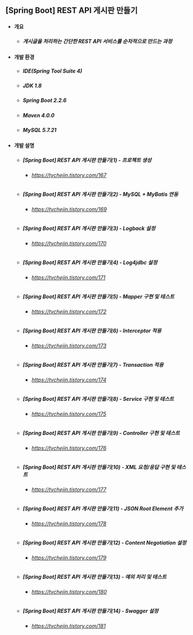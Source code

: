 ## [Spring Boot] REST API 게시판 만들기
- #### 개요
  - ##### 게시글을 처리하는 간단한 REST API 서비스를 순차적으로 만드는 과정

- #### 개발 환경
  - ##### IDE(Spring Tool Suite 4) 
  - ##### JDK 1.8
  - ##### Spring Boot 2.2.6
  - ##### Maven 4.0.0
  - ##### MySQL 5.7.21

- #### 개발 설명
  - ##### [Spring Boot] REST API 게시판 만들기(1) - 프로젝트 생성
  	- ###### https://tychejin.tistory.com/167  
  - ##### [Spring Boot] REST API 게시판 만들기(2) - MySQL + MyBatis 연동
  	- ###### https://tychejin.tistory.com/169
  - ##### [Spring Boot] REST API 게시판 만들기(3) - Logback 설정
  	- ###### https://tychejin.tistory.com/170  
  - ##### [Spring Boot] REST API 게시판 만들기(4) - Log4jdbc 설정
  	- ###### https://tychejin.tistory.com/171  
  - ##### [Spring Boot] REST API 게시판 만들기(5) - Mapper 구현 및 테스트
  	- ###### https://tychejin.tistory.com/172  
  - ##### [Spring Boot] REST API 게시판 만들기(6) - Interceptor 적용
  	- ###### https://tychejin.tistory.com/173  
  - ##### [Spring Boot] REST API 게시판 만들기(7) - Transaction 적용
  	- ###### https://tychejin.tistory.com/174  
  - ##### [Spring Boot] REST API 게시판 만들기(8) - Service 구현 및 테스트
  	- ###### https://tychejin.tistory.com/175  
  - ##### [Spring Boot] REST API 게시판 만들기(9) - Controller 구현 및 테스트
  	- ###### https://tychejin.tistory.com/176  
  - ##### [Spring Boot] REST API 게시판 만들기(10) - XML 요청/응답 구현 및 테스트
  	- ###### https://tychejin.tistory.com/177  
  - ##### [Spring Boot] REST API 게시판 만들기(11) - JSON Root Element 추가
  	- ###### https://tychejin.tistory.com/178  
  - ##### [Spring Boot] REST API 게시판 만들기(12) - Content Negotiation 설정
  	- ###### https://tychejin.tistory.com/179  
  - ##### [Spring Boot] REST API 게시판 만들기(13) - 예외 처리 및 테스트
  	- ###### https://tychejin.tistory.com/180
  - ##### [Spring Boot] REST API 게시판 만들기(14) - Swagger 설정
  	- ###### https://tychejin.tistory.com/181
